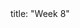 <frontmatter>
title: "Week 8"
</frontmatter>

<panel header=":trophy: Outcomes" popup-url="{{baseUrl}}/schedule/week8/outcomes.html" expanded no-close>
  <include src="outcomes.md#main" />
</panel>

<panel header="{{glyphicon_check}} Todo" no-close>
  <include src="todo.md" />
</panel>

<panel header=":raising_hand: Tutorial 8" no-close>
  <include src="tutorial.md" />
</panel>

<panel header="{{glyphicon_blackboard}} Lecture 8" no-close>
  <include src="lecture.md" />
</panel>
